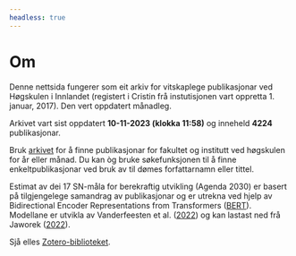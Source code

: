 ```yaml
---
headless: true
---
```






# Om

Denne nettsida fungerer som eit arkiv for vitskaplege publikasjonar ved 
Høgskulen i Innlandet (registert i Cristin frå instutisjonen vart oppretta 1. 
januar, 2017). Den vert oppdatert månadleg.

Arkivet vart sist oppdatert **10-11-2023 (klokka 11:58)** og inneheld **4224** publikasjonar.

Bruk [arkivet](#archive) for å finne publikasjonar for fakultet og institutt ved 
høgskulen for år eller månad. Du kan òg bruke søkefunksjonen til å finne 
enkeltpublikasjonar ved bruk av til dømes forfattarnamn eller tittel.

Estimat av dei 17 SN-måla for berekraftig utvikling (Agenda 2030) er basert på 
tilgjengelege samandrag av publikasjonar og er utrekna ved hjelp av 
Bidirectional Encoder Representations from Transformers 
([BERT](https://en.wikipedia.org/wiki/BERT_(language_model))). Modellane er 
utvikla av Vanderfeesten et al. 
([2022](https://doi.org/10.5281/zenodo.6487606)) og kan lastast ned frå Jaworek
([2022](https://doi.org/10.5281/zenodo.5835849)).

Sjå elles 
[Zotero-biblioteket](https://www.zotero.org/groups/5022929/hinn/library).
